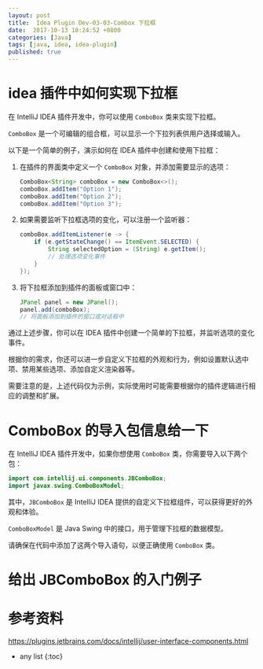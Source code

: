 ```yaml
---
layout: post
title:  Idea Plugin Dev-03-03-Combox 下拉框
date:  2017-10-13 10:24:52 +0800
categories: [Java]
tags: [java, idea, idea-plugin]
published: true
---
```



# idea 插件中如何实现下拉框

在 IntelliJ IDEA 插件开发中，你可以使用 `ComboBox` 类来实现下拉框。

`ComboBox` 是一个可编辑的组合框，可以显示一个下拉列表供用户选择或输入。

以下是一个简单的例子，演示如何在 IDEA 插件中创建和使用下拉框：

1. 在插件的界面类中定义一个 `ComboBox` 对象，并添加需要显示的选项：
   ```java
   ComboBox<String> comboBox = new ComboBox<>();
   comboBox.addItem("Option 1");
   comboBox.addItem("Option 2");
   comboBox.addItem("Option 3");
   ```

2. 如果需要监听下拉框选项的变化，可以注册一个监听器：
   ```java
   comboBox.addItemListener(e -> {
       if (e.getStateChange() == ItemEvent.SELECTED) {
           String selectedOption = (String) e.getItem();
           // 处理选项变化事件
       }
   });
   ```

3. 将下拉框添加到插件的面板或窗口中：
   ```java
   JPanel panel = new JPanel();
   panel.add(comboBox);
   // 将面板添加到插件的窗口或对话框中
   ```

通过上述步骤，你可以在 IDEA 插件中创建一个简单的下拉框，并监听选项的变化事件。

根据你的需求，你还可以进一步自定义下拉框的外观和行为，例如设置默认选中项、禁用某些选项、添加自定义渲染器等。

需要注意的是，上述代码仅为示例，实际使用时可能需要根据你的插件逻辑进行相应的调整和扩展。

# ComboBox 的导入包信息给一下

在 IntelliJ IDEA 插件开发中，如果你想使用 `ComboBox` 类，你需要导入以下两个包：

```java
import com.intellij.ui.components.JBComboBox;
import javax.swing.ComboBoxModel;
```

其中，`JBComboBox` 是 IntelliJ IDEA 提供的自定义下拉框组件，可以获得更好的外观和体验。

`ComboBoxModel` 是 Java Swing 中的接口，用于管理下拉框的数据模型。

请确保在代码中添加了这两个导入语句，以便正确使用 `ComboBox` 类。

# 给出 JBComboBox 的入门例子


# 参考资料

https://plugins.jetbrains.com/docs/intellij/user-interface-components.html

* any list
{:toc}